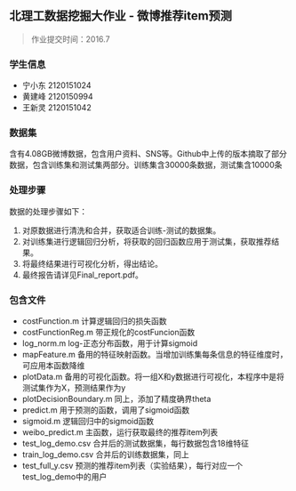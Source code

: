 ## 北理工数据挖掘大作业 - 微博推荐item预测

> 作业提交时间：2016.7

### 学生信息
- 宁小东 2120151024
- 黄建峰 2120150994
- 王新灵 2120151042

### 数据集

含有4.08GB微博数据，包含用户资料、SNS等。Github中上传的版本摘取了部分数据，包含训练集和测试集两部分。训练集含30000条数据，测试集含10000条

### 处理步骤

数据的处理步骤如下：  
  1. 对原数据进行清洗和合并，获取适合训练-测试的数据集。  
  2. 对训练集进行逻辑回归分析，将获取的回归函数应用于测试集，获取推荐结果。  
  4. 将最终结果进行可视化分析，得出结论。  
  3. 最终报告请详见Final_report.pdf。  

### 包含文件

- costFunction.m 计算逻辑回归的损失函数 
- costFunctionReg.m 带正规化的costFuncion函数 
- log_norm.m log-正态分布函数，用于计算sigmoid 
- mapFeature.m 备用的特征映射函数。当增加训练集每条信息的特征维度时，可应用本函数降维 
- plotData.m 备用的可视化函数。将一组X和y数据进行可视化，本程序中是将测试集作为X，预测结果作为y 
- plotDecisionBoundary.m 同上，添加了精度确界theta 
- predict.m 用于预测的函数，调用了sigmoid函数 
- sigmoid.m 逻辑回归中的sigmoid函数 
- weibo_predict.m 主函数，运行获取最终的推荐item列表 
- test_log_demo.csv 合并后的测试数据集，每行数据包含18维特征 
- train_log_demo.csv 合并后的训练数据集，同上 
- test_full_y.csv 预测的推荐item列表（实验结果），每行对应一个test_log_demo中的用户 
